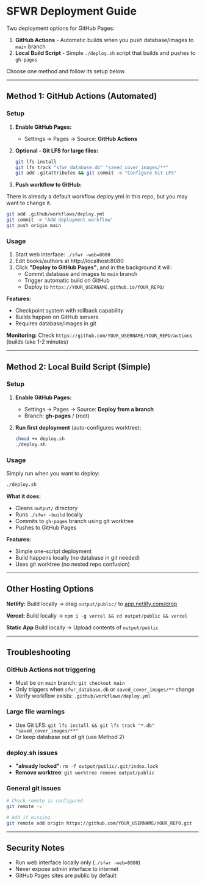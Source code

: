# SFWR Deployment Guide

Two deployment options for GitHub Pages:

1. **GitHub Actions** - Automatic builds when you push database/images to `main` branch
2. **Local Build Script** - Simple `./deploy.sh` script that builds and pushes to `gh-pages`

Choose one method and follow its setup below.

---

## Method 1: GitHub Actions (Automated)

### Setup

1. **Enable GitHub Pages:**
   - Settings → Pages → Source: **GitHub Actions**

2. **Optional - Git LFS for large files:**
   ```bash
   git lfs install
   git lfs track "sfwr_database.db" "saved_cover_images/**"
   git add .gitattributes && git commit -m "Configure Git LFS"
   ```

3. **Push workflow to GitHub:**

There is already a default workflow deploy.yml in this repo, but you may want to change it.

   ```bash
   git add .github/workflows/deploy.yml
   git commit -m "Add deployment workflow"
   git push origin main
   ```

### Usage

1. Start web interface: `./sfwr -web=8080`
2. Edit books/authors at http://localhost:8080
3. Click **"Deploy to GitHub Pages"**, and in the background it will:
   - Commit database and images to `main` branch
   - Trigger automatic build on GitHub
   - Deploy to `https://YOUR_USERNAME.github.io/YOUR_REPO/`

**Features:**
- Checkpoint system with rollback capability
- Builds happen on GitHub servers
- Requires database/images in git

**Monitoring:** Check `https://github.com/YOUR_USERNAME/YOUR_REPO/actions` (builds take 1-2 minutes)

---

## Method 2: Local Build Script (Simple)

### Setup

1. **Enable GitHub Pages:**
   - Settings → Pages → Source: **Deploy from a branch**
   - Branch: **gh-pages** / (root)

2. **Run first deployment** (auto-configures worktree):
   ```bash
   chmod +x deploy.sh
   ./deploy.sh
   ```

### Usage

Simply run when you want to deploy:

```bash
./deploy.sh
```

**What it does:**
- Cleans `output/` directory
- Runs `./sfwr -build` locally
- Commits to `gh-pages` branch using git worktree
- Pushes to GitHub Pages

**Features:**
- Simple one-script deployment
- Build happens locally (no database in git needed)
- Uses git worktree (no nested repo confusion)

---

## Other Hosting Options

**Netlify:** Build locally → drag `output/public/` to [app.netlify.com/drop](https://app.netlify.com/drop)

**Vercel:** Build locally → `npm i -g vercel && cd output/public && vercel`

**Static App** Build locally → Upload contents of `output/public`

---

## Troubleshooting

### GitHub Actions not triggering
- Must be on `main` branch: `git checkout main`
- Only triggers when `sfwr_database.db` or `saved_cover_images/**` change
- Verify workflow exists: `.github/workflows/deploy.yml`

### Large file warnings
- Use Git LFS: `git lfs install && git lfs track "*.db" "saved_cover_images/**"`
- Or keep database out of git (use Method 2)

### deploy.sh issues
- **"already locked"**: `rm -f output/public/.git/index.lock`
- **Remove worktree**: `git worktree remove output/public`

### General git issues
```bash
# Check remote is configured
git remote -v

# Add if missing
git remote add origin https://github.com/YOUR_USERNAME/YOUR_REPO.git
```

---

## Security Notes

- Run web interface locally only (`./sfwr -web=8080`)
- Never expose admin interface to internet
- GitHub Pages sites are public by default

